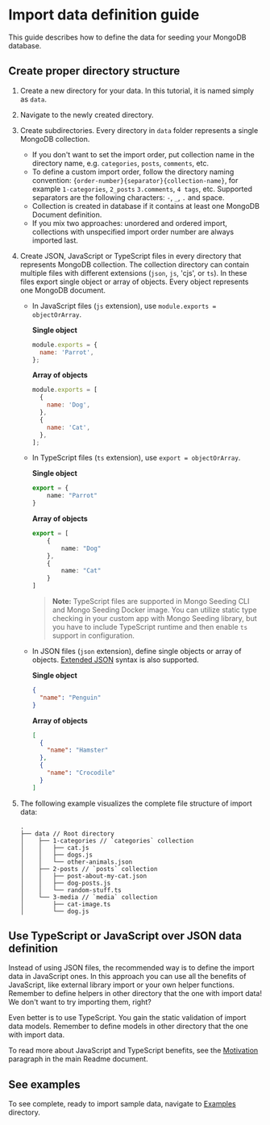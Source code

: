 # Import data definition guide

This guide describes how to define the data for seeding your MongoDB database.

## Create proper directory structure

1. Create a new directory for your data. In this tutorial, it is named simply as `data`.
1. Navigate to the newly created directory.
1. Create subdirectories. Every directory in `data` folder represents a single MongoDB collection.

   - If you don't want to set the import order, put collection name in the directory name, e.g. `categories`, `posts`, `comments`, etc.
   - To define a custom import order, follow the directory naming convention: `{order-number}{separator}{collection-name}`, for example `1-categories`, `2_posts` `3.comments`, `4 tags`, etc. Supported separators are the following characters: `-`, `_`, `.` and space.
   - Collection is created in database if it contains at least one MongoDB Document definition.
   - If you mix two approaches: unordered and ordered import, collections with unspecified import order number are always imported last.

1. Create JSON, JavaScript or TypeScript files in every directory that represents MongoDB collection. The collection directory can contain multiple files with different extensions (`json`, `js`, 'cjs', or `ts`). In these files export single object or array of objects. Every object represents one MongoDB document.

   - In JavaScript files (`js` extension), use `module.exports = objectOrArray`.

     **Single object**

     ```javascript
     module.exports = {
       name: 'Parrot',
     };
     ```

     **Array of objects**

     ```javascript
     module.exports = [
       {
         name: 'Dog',
       },
       {
         name: 'Cat',
       },
     ];
     ```

   - In TypeScript files (`ts` extension), use `export = objectOrArray`.

     **Single object**

     ```typescript
     export = {
         name: "Parrot"
     }
     ```

     **Array of objects**

     ```typescript
     export = [
         {
             name: "Dog"
         },
         {
             name: "Cat"
         }
     ]
     ```

     > **Note:** TypeScript files are supported in Mongo Seeding CLI and Mongo Seeding Docker image. You can utilize static type checking in your custom app with Mongo Seeding library, but you have to include TypeScript runtime and then enable `ts` support in configuration.

   - In JSON files (`json` extension), define single objects or array of objects. [Extended JSON](https://docs.mongodb.com/manual/reference/mongodb-extended-json) syntax is also supported.

     **Single object**

     ```json
     {
       "name": "Penguin"
     }
     ```

     **Array of objects**

     ```json
     [
       {
         "name": "Hamster"
       },
       {
         "name": "Crocodile"
       }
     ]
     ```

1. The following example visualizes the complete file structure of import data:

   ```
   .
   ├── data // Root directory
   │    ├── 1-categories // `categories` collection
   │    │   ├── cat.js
   │    │   ├── dogs.js
   │    │   └── other-animals.json
   │    ├── 2-posts // `posts` collection
   │    │   ├── post-about-my-cat.json
   │    │   ├── dog-posts.js
   │    │   └── random-stuff.ts
   │    └── 3-media // `media` collection
   │        ├── cat-image.ts
   │        └── dog.js
   ```

## Use TypeScript or JavaScript over JSON data definition

Instead of using JSON files, the recommended way is to define the import data in JavaScript ones. In this approach you can use all the benefits of JavaScript, like external library import or your own helper functions. Remember to define helpers in other directory that the one with import data! We don't want to try importing them, right?

Even better is to use TypeScript. You gain the static validation of import data models. Remember to define models in other directory that the one with import data.

To read more about JavaScript and TypeScript benefits, see the [Motivation](../README.md#motivation) paragraph in the main Readme document.

## See examples

To see complete, ready to import sample data, navigate to [Examples](../examples) directory.
